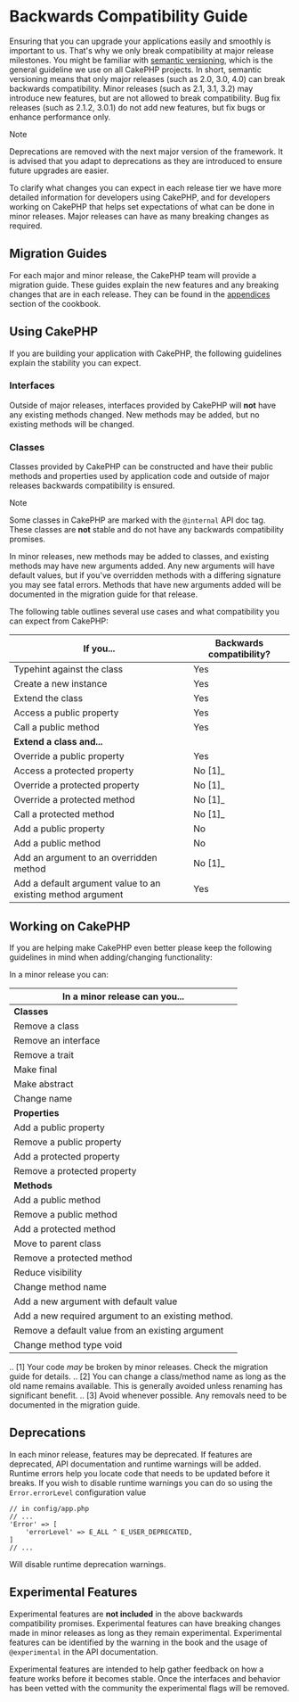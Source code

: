 # Backwards Compatibility Guide

Ensuring that you can upgrade your applications easily and smoothly is important
to us. That's why we only break compatibility at major release milestones.
You might be familiar with [semantic versioning](https://semver.org/), which is
the general guideline we use on all CakePHP projects. In short, semantic
versioning means that only major releases (such as 2.0, 3.0, 4.0) can break
backwards compatibility. Minor releases (such as 2.1, 3.1, 3.2) may introduce new
features, but are not allowed to break compatibility. Bug fix releases (such as 2.1.2,
3.0.1) do not add new features, but fix bugs or enhance performance only.

> [!NOTE]
> Deprecations are removed with the next major version of the framework.
> It is advised that you adapt to deprecations as they are introduced to
> ensure future upgrades are easier.
>

To clarify what changes you can expect in each release tier we have more
detailed information for developers using CakePHP, and for developers working on
CakePHP that helps set expectations of what can be done in minor releases. Major
releases can have as many breaking changes as required.

## Migration Guides

For each major and minor release, the CakePHP team will provide a migration
guide. These guides explain the new features and any breaking changes that are
in each release. They can be found in the [appendices](../appendices.md) section of the
cookbook.

## Using CakePHP

If you are building your application with CakePHP, the following guidelines
explain the stability you can expect.

### Interfaces

Outside of major releases, interfaces provided by CakePHP will **not** have any
existing methods changed. New methods may be added, but no existing methods will
be changed.

### Classes

Classes provided by CakePHP can be constructed and have their public methods and
properties used by application code and outside of major releases backwards
compatibility is ensured.

> [!NOTE]
> Some classes in CakePHP are marked with the `@internal` API doc tag. These
> classes are **not** stable and do not have any backwards compatibility
> promises.
>

In minor releases, new methods may be added to classes, and existing methods may
have new arguments added. Any new arguments will have default values, but if
you've overridden methods with a differing signature you may see fatal errors.
Methods that have new arguments added will be documented in the migration guide
for that release.

The following table outlines several use cases and what compatibility you can
expect from CakePHP:

| If you... | Backwards compatibility? |
| --- | --- |
| Typehint against the class | Yes |
| Create a new instance | Yes |
| Extend the class | Yes |
| Access a public property | Yes |
| Call a public method | Yes |
| **Extend a class and...** |
| Override a public property | Yes |
| Access a protected property | No [1]_ |
| Override a protected property | No [1]_ |
| Override a protected method | No [1]_ |
| Call a protected method | No [1]_ |
| Add a public property | No |
| Add a public method | No |
| Add an argument to an overridden method | No [1]_ |
| Add a default argument value to an existing method argument | Yes |

## Working on CakePHP

If you are helping make CakePHP even better please keep the following guidelines
in mind when adding/changing functionality:

In a minor release you can:

| In a minor release can you... |
| --- |
| **Classes** |
| Remove a class | No |
| Remove an interface | No |
| Remove a trait | No |
| Make final | No |
| Make abstract | No |
| Change name | Yes [2]_ |
| **Properties** |
| Add a public property | Yes |
| Remove a public property | No |
| Add a protected property | Yes |
| Remove a protected property | Yes [3]_ |
| **Methods** |
| Add a public method | Yes |
| Remove a public method | No |
| Add a protected method | Yes |
| Move to parent class | Yes |
| Remove a protected method | Yes [3]_ |
| Reduce visibility | No |
| Change method name | Yes [2]_ |
| Add a new argument with default value | Yes |
| Add a new required argument to an existing method. | No |
| Remove a default value from an existing argument | No |
| Change method type void | Yes |

.. [1] Your code *may* be broken by minor releases. Check the migration guide
       for details.
.. [2] You can change a class/method name as long as the old name remains
available. This is generally avoided unless renaming has significant
benefit.
.. [3] Avoid whenever possible. Any removals need to be documented in
the migration guide.

## Deprecations

In each minor release, features may be deprecated. If features are deprecated,
API documentation and runtime warnings will be added. Runtime errors help you
locate code that needs to be updated before it breaks. If you wish to disable
runtime warnings you can do so using the `Error.errorLevel` configuration
value

```
// in config/app.php
// ...
'Error' => [
    'errorLevel' => E_ALL ^ E_USER_DEPRECATED,
]
// ...

```

Will disable runtime deprecation warnings.
<!-- anchor: experimental-features -->
## Experimental Features

Experimental features are **not included** in the above backwards compatibility
promises. Experimental features can have breaking changes made in minor releases
as long as they remain experimental. Experimental features can be identified by
the warning in the book and the usage of `@experimental` in the API
documentation.

Experimental features are intended to help gather feedback on how a feature
works before it becomes stable. Once the interfaces and behavior has been vetted
with the community the experimental flags will be removed.
